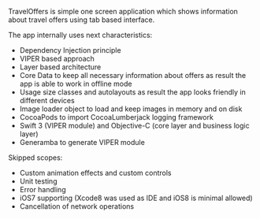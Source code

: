 TravelOffers is simple one screen application which shows information about travel offers using tab based interface.

The app internally uses next characteristics:
- Dependency Injection principle
- VIPER based approach
- Layer based architecture
- Core Data to keep all necessary information about offers as result the app is able to work in offline mode
- Usage size classes and autolayouts as result the app looks friendly in different devices
- Image loader object to load and keep images in memory and on disk
- CocoaPods to import CocoaLumberjack logging framework 
- Swift 3 (VIPER module) and Objective-C (core layer and business logic layer)
- Generamba to generate VIPER module

Skipped scopes:
- Custom animation effects and custom controls
- Unit testing
- Error handling
- iOS7 supporting (Xcode8 was used as IDE and iOS8 is minimal allowed) 
- Cancellation of network operations
